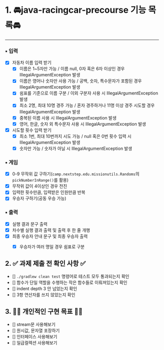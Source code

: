 # 1. 🚘java-racingcar-precourse 기능 목록🚘
---

### ▪️ 입력
- [x] 자동차 이름 입력 받기
    - [x] 이름은 1~5자만 가능 / 이름 null, 0자 혹은 6자 이상인 경우 IllegalArgumentException 발생
    - [x] 이름은 영어나 숫자만 사용 가능 / 공백, 숫자, 특수문자가 포함된 경우 IllegalArgumentException 발생
    - [x] 쉼표를 기준으로 이름 구분 / 이외 구분자 사용 시 IllegalArgumentException 발생
    - [x] 최소 2명, 최대 10명 경주 가능 / 혼자 경주하거나 11명 이상 경주 시도할 경우 IllegalArgumentException 발생
    - [x] 중복된 이름 사용 시 IllegalArgumentException 발생
    - [x] 영어, 한글, 숫자 외 특수문자 사용 시 IllegalArgumentException 발생
- [x] 시도할 횟수 입력 받기
    - [x] 최소 1번, 최대 10번까지 시도 가능  / null 혹은 0번 횟수 입력 시 IllegalArgumentException 발생
    - [x] 숫자만 가능 / 숫자가 아닐 시 IllegalArgumentException 발생

### ▪️ 게임
- [x] 0-9 무작위 값 구하기(`camp.nextstep.edu.missionutils.Randoms`의 `pickNumberInRange()`를 활용)
- [x] 무작위 값이 4이상인 경우 전진
- [x] 입력한 횟수만큼, 입력받은 인원만큼 반복
- [x] 우승자 구하기(공동 우승 가능)

### ▪️ 출력
- [x] 실행 결과 문구 출력
- [x] 차수별 실행 결과 출력 및 출력 후 한 줄 개행
- [x] 최종 우승자 안내 문구 및 최종 우승자 출력
    -[x] 우승자가 여러 명일 경우 쉼표로 구분   


## 2. ✅ 과제 제출 전 확인 사항 ✅
- [] `./gradlew clean test` 명령어로 테스트 모두 통과되는지 확인
- [] 함수가 단일 역할을 수행하는 작은 함수들로 이뤄져있는지 확인
- [] indent depth 3 안 넘었는지 확인
- [] 3항 연산자를 쓰지 않았는지 확인

## 3. 👊🏻 개인적인 구현 목표 👊🏻
- [] stream문 사용해보기
- [] 원시값, 문자열 포장하기
- [] 인터페이스 사용해보기
- [] 일급컬렉션 사용해보기
